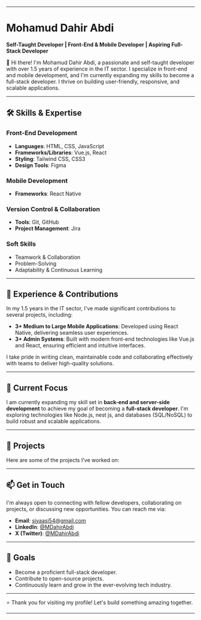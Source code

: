 

---

# Mohamud Dahir Abdi  
**Self-Taught Developer | Front-End & Mobile Developer | Aspiring Full-Stack Developer**

👋 Hi there! I'm Mohamud Dahir Abdi, a passionate and self-taught developer with over 1.5 years of experience in the IT sector. I specialize in front-end and mobile development, and I'm currently expanding my skills to become a full-stack developer. I thrive on building user-friendly, responsive, and scalable applications.

---

## 🛠️ **Skills & Expertise**

### Front-End Development  
- **Languages**: HTML, CSS, JavaScript  
- **Frameworks/Libraries**: Vue.js, React  
- **Styling**: Tailwind CSS, CSS3  
- **Design Tools**: Figma  

### Mobile Development  
- **Frameworks**: React Native  

### Version Control & Collaboration  
- **Tools**: Git, GitHub  
- **Project Management**: Jira  

### Soft Skills  
- Teamwork & Collaboration  
- Problem-Solving  
- Adaptability & Continuous Learning  

---

## 🚀 **Experience & Contributions**

In my 1.5 years in the IT sector, I've made significant contributions to several projects, including:  
- **3+ Medium to Large Mobile Applications**: Developed using React Native, delivering seamless user experiences.  
- **3+ Admin Systems**: Built with modern front-end technologies like Vue.js and React, ensuring efficient and intuitive interfaces.  

I take pride in writing clean, maintainable code and collaborating effectively with teams to deliver high-quality solutions.

---

## 🌱 **Current Focus**  
I am currently expanding my skill set in **back-end and server-side development** to achieve my goal of becoming a **full-stack developer**. I'm exploring technologies like Node.js, nest js, and databases (SQL/NoSQL) to build robust and scalable applications.

---

## 📂 **Projects**  
Here are some of the projects I've worked on:  



---

## 📫 **Get in Touch**  
I'm always open to connecting with fellow developers, collaborating on projects, or discussing new opportunities. You can reach me via:  
- **Email**: [siyaasi54@gmail.com](mailto:siyaasi54@gmail.com)  
- **LinkedIn**: [@MDahirAbdi](https://linkedin.com/in/MDahirAbdi)  
- **X (Twitter)**: [@MDahirAbdi](https://twitter.com/MDahirAbdi)  

---

## 🎯 **Goals**  
- Become a proficient full-stack developer.  
- Contribute to open-source projects.  
- Continuously learn and grow in the ever-evolving tech industry.  

---

⭐ Thank you for visiting my profile! Let's build something amazing together.  

---


